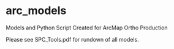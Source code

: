 # arc_models
Models and Python Script Created for ArcMap Ortho Production

Please see SPC_Tools.pdf for rundown of all models.
